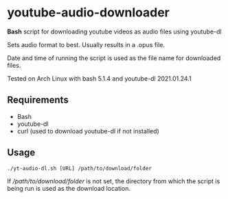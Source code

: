 # youtube-audio-downloader
**Bash** script for downloading youtube videos as audio files using youtube-dl

Sets audio format to best. Usually results in a .opus file.

Date and time of running the script is used as the file name for downloaded files.

Tested on Arch Linux with bash 5.1.4 and youtube-dl 2021.01.24.1

## Requirements
- Bash
- youtube-dl
- curl (used to download youtube-dl if not installed)

## Usage
```
./yt-audio-dl.sh [URL] /path/to/download/folder
```
If */path/to/download/folder* is not set, the directory from which the script is being run is used as the download location.
